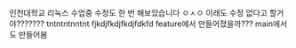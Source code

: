 인천대학교 리눅스 수업중
수정도 한 번 해보았습니다 ㅇㅅㅇ
이래도 수정 없다고 할거야???????
tntntntnntnt
fjkdjfkdjfkdjfdkfd
feature에서 만들어졌을까???
main에서도 만들어봄